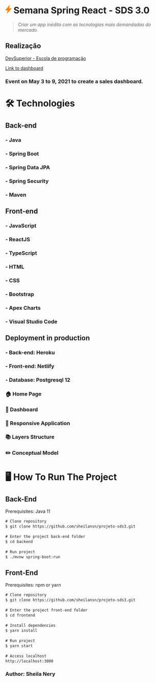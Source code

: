 
# ![DevSuperior logo](https://raw.githubusercontent.com/devsuperior/bds-assets/main/ds/devsuperior-logo-small.png) Semana Spring React - SDS 3.0
 
>  *Criar um app inédito com as tecnologias mais demandadas do mercado.*

## Realização
[DevSuperior - Escola de programação](https://devsuperior.com.br)

[Link to dashboard](https://sheiladsvendas.netlify.app/)

### Event on May 3 to 9, 2021 to create a sales dashboard.

# 🛠 Technologies

## Back-end
### - Java
### - Spring Boot
### - Spring Data JPA
### - Spring Security
### - Maven

## Front-end
### - JavaScript
### - ReactJS
### - TypeScript
### - HTML
### - CSS
### - Bootstrap
### - Apex Charts
### - Visual Studio Code

## Deployment in production
### - Back-end: Heroku
### - Front-end: Netlify
### - Database: Postgresql 12

### 🏠 Home Page
### 🎯 Dashboard
### 📱 Responsive Application
### 📚 Layers Structure
### ✏️ Conceptual Model

# 🖥️ How To Run The Project

## Back-End
Prerequisites: Java 11

```
# Clone repository
$ git clone https://github.com/sheilansn/projeto-sds3.git

# Enter the project back-end folder
$ cd backend

# Run project
$ ./mvnw spring-boot:run
```

## Front-End
Prerequisites: npm or yarn

```
# Clone repository
$ git clone https://github.com/sheilansn/projeto-sds3.git

# Enter the project front-end folder
$ cd frontend

# Install dependencies
$ yarn install

# Run project
$ yarn start

# Access localhost
http://localhost:3000
```
### Author: Sheila Nery

